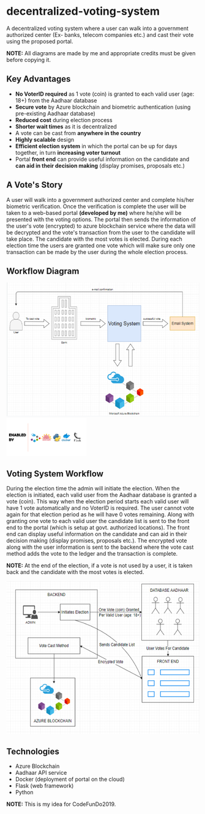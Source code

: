 # decentralized-voting-system

A decentralized voting system where a user can walk into a government authorized center (Ex- banks, telecom companies etc.) and cast their vote using the proposed portal.

**NOTE:** All diagrams are made by me and appropriate credits must be given before copying it.
## Key Advantages

 - **No VoterID required** as 1 vote (coin) is granted to each valid user (age: 18+) from the Aadhaar database 
 - **Secure vote** by Azure blockchain and biometric authentication (using pre-existing Aadhaar database)
 - **Reduced cost** during election process
 - **Shorter wait times** as it is decentralized
 - A vote can be cast from **anywhere in the country**
 - **Highly scalable** design
 - **Efficient election system** in which the portal can be up for days together, in turn **increasing voter turnout**
 - Portal **front end** can provide useful information on the candidate and **can aid in their decision making** (display promises, proposals etc.)

## A Vote's Story

A user will walk into a government authorized center and complete his/her biometric verification. Once the verification is complete the user will be taken to a web-based portal **(developed by me)** where he/she will be presented with the voting options. The portal then sends the information of the user's vote (encrypted) to azure blockchain service where the data will be decrypted and the vote's transaction from the user to the candidate will take place. The candidate with the most votes is elected. During each election time the users are granted one vote which will make sure only one transaction can be made by the user during the whole election process.

## Workflow Diagram

 <img src="blockchain.PNG" alt="BLOCKCHAIN WORKFLOW" height="350px"/>
 <img src="enabledby.PNG" alt="ENABLED BY" height="100px"/>

## Voting System Workflow

During the election time the admin will initiate the election. When the election is initiated, each valid user from the Aadhaar database is granted a vote (coin). This way when the election period starts each valid user will have 1 vote automatically and no VoterID is required. The user cannot vote again for that election period as he will have 0 votes remaining. Along with granting one vote to each valid user the candidate list is sent to the front end to the portal (which is setup at govt. authorized locations). The front end can display useful information on the candidate and can aid in their decision making (display promises, proposals etc.). The encrypted vote along with the user information is sent to the backend where the vote cast method adds the vote to the ledger and the transaction is complete. 

**NOTE:** At the end of the election, if a vote is not used by a user, it is taken back and the candidate with the most votes is elected.

<img src="votingsystem.PNG" alt="VOTING SYSTEM WORKFLOW" height="400px"/>

## Technologies

 - Azure Blockchain
 - Aadhaar API service
 - Docker (deployment of portal on the cloud)
 - Flask (web framework)
 - Python 
 
**NOTE:** This is my idea for CodeFunDo2019.
